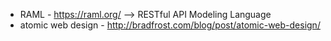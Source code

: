 * RAML - https://raml.org/ --> RESTful API Modeling Language
* atomic web design - http://bradfrost.com/blog/post/atomic-web-design/
